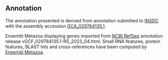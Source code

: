 **Annotation**
----------

The annotation presented is derived from annotation submitted to
[INSDC](http://www.insdc.org) with the assembly accession [GCA\_029784135.1](http://www.ebi.ac.uk/ena/data/view/GCA_029784135.1).

Ensembl Metazoa displaying genes imported from [NCBI RefSeq](https://www.ncbi.nlm.nih.gov/genome/annotation_euk/Toxorhynchites_rutilus_septentrionalis/GCF_029784135.1-RS_2023_04.html) annotation release vGCF_029784135.1-RS_2023_04.html.
Small RNA features, protein features, BLAST hits and cross-references have been
computed by [Ensembl Metazoa](https://metazoa.ensembl.org/info/genome/annotation/index.html).
